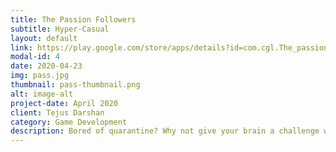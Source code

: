 ```yaml
---
title: The Passion Followers
subtitle: Hyper-Casual
layout: default
link: https://play.google.com/store/apps/details?id=com.cgl.The_passion_followers
modal-id: 4
date: 2020-04-23
img: pass.jpg
thumbnail: pass-thumbnail.png
alt: image-alt
project-date: April 2020
client: Tejus Darshan
category: Game Development
description: Bored of quarantine? Why not give your brain a challenge while you are waiting for your normal life to return. We present to you a game made with passion and enthusiasm which will help your brain get efficient at multitasking while giving it the necessary relax...
---
```

